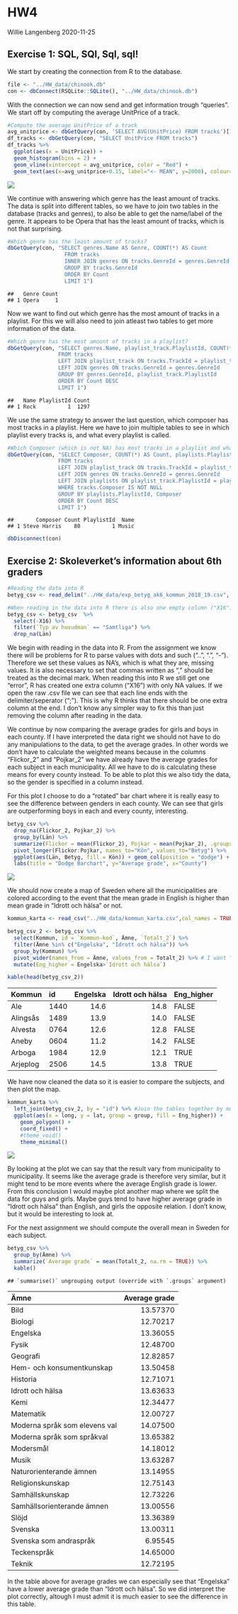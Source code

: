 HW4
================
Willie Langenberg
2020-11-25

## Exercise 1: SQL, SQl, Sql, sql\!

We start by creating the connection from R to the database.

``` r
file <- "../HW_data/chinook.db"
con <- dbConnect(RSQLite::SQLite(), "../HW_data/chinook.db")
```

With the connection we can now send and get information trough
“queries”. We start off by computing the average UnitPrice of a
track.

``` r
#Compute the average UnitPrice of a track
avg_unitprice <- dbGetQuery(con, 'SELECT AVG(UnitPrice) FROM tracks')[1,1]
df_tracks <- dbGetQuery(con, "SELECT UnitPrice FROM tracks")
df_tracks %>%
  ggplot(aes(x = UnitPrice)) + 
  geom_histogram(bins = 2) + 
  geom_vline(xintercept = avg_unitprice, color = "Red") +
  geom_text(aes(x=avg_unitprice+0.15, label="<- MEAN", y=2000), colour="white")
```

![](HW4_files/figure-gfm/unnamed-chunk-2-1.png)<!-- -->

We continue with answering which genre has the least amount of tracks.
The data is split into different tables, so we have to join two tables
in the database (tracks and genres), to also be able to get the
name/label of the genre. It appears to be Opera that has the least
amount of tracks, which is not that surprising.

``` r
#Which genre has the least amount of tracks?
dbGetQuery(con, "SELECT genres.Name AS Genre, COUNT(*) AS Count
                  FROM tracks 
                  INNER JOIN genres ON tracks.GenreId = genres.GenreId
                  GROUP BY tracks.GenreId
                  ORDER BY Count 
                  LIMIT 1")
```

    ##   Genre Count
    ## 1 Opera     1

Now we want to find out which genre has the most amount of tracks in a
playlist. For this we will also need to join atleast two tables to get
more information of the data.

``` r
#Which genre has the most amount of tracks in a playlist?
dbGetQuery(con, "SELECT genres.Name, playlist_track.PlaylistId, COUNT(*) AS Count
                FROM tracks 
                LEFT JOIN playlist_track ON tracks.TrackId = playlist_track.TrackId
                LEFT JOIN genres ON tracks.GenreId = genres.GenreId
                GROUP BY genres.GenreId, playlist_track.PlaylistId
                ORDER BY Count DESC
                LIMIT 1")
```

    ##   Name PlaylistId Count
    ## 1 Rock          1  1297

We use the same strategy to answer the last question, which composer has
most tracks in a playlist. Here we have to join multiple tables to see
in which playlist every tracks is, and what every playlist is called.

``` r
#Which Composer (which is not NA) has most tracks in a playlist and what is that playlists name?
dbGetQuery(con, "SELECT Composer, COUNT(*) AS Count, playlists.PlaylistId, playlists.Name
                FROM tracks 
                LEFT JOIN playlist_track ON tracks.TrackId = playlist_track.TrackId
                LEFT JOIN genres ON tracks.GenreId = genres.GenreId
                LEFT JOIN playlists ON playlist_track.PlaylistId = playlists.PlaylistId
                WHERE tracks.Composer IS NOT NULL
                GROUP BY playlists.PlaylistId, Composer
                ORDER BY Count DESC
                LIMIT 1")
```

    ##       Composer Count PlaylistId  Name
    ## 1 Steve Harris    80          1 Music

``` r
dbDisconnect(con)
```

## Exercise 2: Skoleverket’s information about 6th graders

``` r
#Reading the data into R
betyg_csv <- read_delim("../HW_data/exp_betyg_ak6_kommun_2018_19.csv", skip = 6, col_names = TRUE, delim = ";", na=c("", "NA", ".", "..", "-"), locale=locale(decimal_mark=","), col=cols())

#When reading in the data into R there is also one empty column ("X16") included, which we now delete:
betyg_csv <- betyg_csv  %>%
  select(-X16) %>%
  filter(`Typ av huvudman` == "Samtliga") %>%
  drop_na(Län)
```

We begin with reading in the data into R. From the assignment we know
there will be problems for R to parse values with dots and such (“..”,
“.”, “-”). Therefore we set these values as NA’s, which is what they
are, missing values. It is also necessary to set that commas written as
“,” should be treated as the decimal mark. When reading this into R we
still get one “error”, R has created one extra column (“X16”) with only
NA values. If we open the raw .csv file we can see that each line ends
with the delimiter/seperator (“;”). This is why R thinks that there
should be one extra column at the end. I don’t know any simpler way to
fix this than just removing the column after reading in the data.

We continue by now comparing the average grades for girls and boys in
each county. If I have interpreted the data right we should not have to
do any manipulations to the data, to get the average grades. In other
words we don’t have to calculate the weighted means because in the
columns “Flickor\_2” and “Pojkar\_2” we have already have the average
grades for each subject in each municipality. All we have to do is
calculating these means for every county instead. To be able to plot
this we also tidy the data, so the gender is specified in a column
instead.

For this plot I choose to do a “rotated” bar chart where it is really
easy to see the difference between genders in each county. We can see
that girls are outperforming boys in each and every county, interesting.

``` r
betyg_csv %>%
  drop_na(Flickor_2, Pojkar_2) %>%
  group_by(Län) %>%
  summarize(Flickor = mean(Flickor_2), Pojkar = mean(Pojkar_2), .groups = 'drop') %>%
  pivot_longer(Flickor:Pojkar, names_to="Kön", values_to="Betyg") %>%
  ggplot(aes(Län, Betyg, fill = Kön)) + geom_col(position = "dodge") + coord_flip() +
  labs(title = "Dodge Barchart", y="Average grade", x="County")
```

![](HW4_files/figure-gfm/unnamed-chunk-7-1.png)<!-- -->

We should now create a map of Sweden where all the municipalities are
colored according to the event that the mean grade in English is higher
than mean grade in “Idrott och hälsa” or not.

``` r
kommun_karta <- read_csv("../HW_data/kommun_karta.csv",col_names = TRUE, col=cols())

betyg_csv_2 <- betyg_csv %>%
  select(Kommun, id = `Kommun-kod`, Ämne, `Totalt_2`) %>%
  filter(Ämne %in% c("Engelska", "Idrott och hälsa")) %>%
  group_by(Kommun) %>%
  pivot_wider(names_from = Ämne, values_from = Totalt_2) %>% # I want "Engelska" and "Idrott och hälsa" in seperate columns.
  mutate(Eng_higher = Engelska>`Idrott och hälsa`)

kable(head(betyg_csv_2))
```

| Kommun   | id   | Engelska | Idrott och hälsa | Eng\_higher |
| :------- | :--- | -------: | ---------------: | :---------- |
| Ale      | 1440 |     14.6 |             14.8 | FALSE       |
| Alingsås | 1489 |     13.9 |             14.0 | FALSE       |
| Alvesta  | 0764 |     12.6 |             12.8 | FALSE       |
| Aneby    | 0604 |     11.2 |             14.2 | FALSE       |
| Arboga   | 1984 |     12.9 |             12.1 | TRUE        |
| Arjeplog | 2506 |     14.5 |             13.8 | TRUE        |

We have now cleaned the data so it is easier to compare the subjects,
and then plot the map.

``` r
kommun_karta %>%
  left_join(betyg_csv_2, by = "id") %>% #Join the tables together by municipality id.
  ggplot(aes(x = long, y = lat, group = group, fill = Eng_higher)) +
    geom_polygon() +
    coord_fixed() +
    #theme_void()
    theme_minimal()
```

![](HW4_files/figure-gfm/unnamed-chunk-9-1.png)<!-- -->

By looking at the plot we can say that the result vary from municipality
to municipality. It seems like the average grade is therefore very
similar, but it might tend to be more events where the average English
grade is lower. From this conclusion I would maybe plot another map
where we split the data for guys and girls. Maybe guys tend to have
higher average grade in “Idrott och hälsa” than English, and girls the
opposite relation. I don’t know, but it would be interesting to look at.

For the next assignment we should compute the overall mean in Sweden for
each subject.

``` r
betyg_csv %>%
  group_by(Ämne) %>%
  summarize(`Average grade` = mean(Totalt_2, na.rm = TRUE)) %>%
  kable()
```

    ## `summarise()` ungrouping output (override with `.groups` argument)

| Ämne                          | Average grade |
| :---------------------------- | ------------: |
| Bild                          |      13.57370 |
| Biologi                       |      12.70217 |
| Engelska                      |      13.36055 |
| Fysik                         |      12.48700 |
| Geografi                      |      12.82857 |
| Hem- och konsumentkunskap     |      13.50458 |
| Historia                      |      12.71071 |
| Idrott och hälsa              |      13.63633 |
| Kemi                          |      12.34477 |
| Matematik                     |      12.00727 |
| Moderna språk som elevens val |      14.07500 |
| Moderna språk som språkval    |      13.65382 |
| Modersmål                     |      14.18012 |
| Musik                         |      13.63287 |
| Naturorienterande ämnen       |      13.14955 |
| Religionskunskap              |      12.75143 |
| Samhällskunskap               |      12.73226 |
| Samhällsorienterande ämnen    |      13.00556 |
| Slöjd                         |      13.36389 |
| Svenska                       |      13.00311 |
| Svenska som andraspråk        |       6.95545 |
| Teckenspråk                   |      14.65000 |
| Teknik                        |      12.72195 |

In the table above for average grades we can especially see that
“Engelska” have a lower average grade than “Idrott och hälsa”. So we
did interpret the plot correctly, altough I must admit it is much easier
to see the difference in this table.
